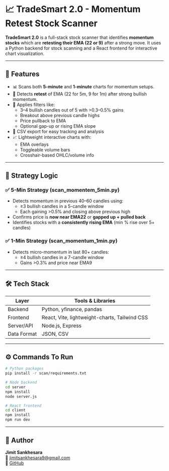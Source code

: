 
# 📈 TradeSmart 2.0 - Momentum Retest Stock Scanner

**TradeSmart 2.0** is a full-stack stock scanner that identifies **momentum stocks** which are **retesting their EMA (22 or 9)** after a strong move. It uses a Python backend for stock scanning and a React frontend for interactive chart visualization.

---

## 🚀 Features

- 📊 Scans both **5-minute** and **1-minute** charts for momentum setups.
- 🔁 Detects **retest** of EMA (22 for 5m, 9 for 1m) after strong bullish momentum.
- 🧠 Applies filters like:
  - 3–4 bullish candles out of 5 with >0.3–0.5% gains
  - Breakout above previous candle highs
  - Price pullback to EMA
  - Optional gap-up or rising EMA slope
- 🧾 CSV export for easy tracking and analysis
- 📈 Lightweight interactive charts with:
  - EMA overlays
  - Toggleable volume bars
  - Crosshair-based OHLC/volume info

---

## 🧠 Strategy Logic

### ✅ 5-Min Strategy (scan_momentem_5min.py)
- Detects momentum in previous 40–60 candles using:
  - ≥3 bullish candles in a 5-candle window
  - Each gaining >0.5% and closing above previous high
- Confirms price is **now near EMA22** or **gapped up + pulled back**
- Identifies stocks with a **consistently rising EMA** (min % rise over 5+ candles)

### ✅ 1-Min Strategy (scan_momentum_1min.py)
- Detects micro-momentum in last 80+ candles:
  - ≥4 bullish candles in a 7-candle window
  - Gains >0.3% and price near EMA9




---

## 🛠 Tech Stack

| Layer       | Tools & Libraries                              |
|-------------|------------------------------------------------|
| Backend     | Python, yfinance, pandas               |
| Frontend    | React, Vite, lightweight-charts, Tailwind CSS  |
| Server/API  | Node.js, Express                               |
| Data Format | JSON, CSV                                      |

---


## ⚙️ Commands To Run

```bash
# Python packages
pip install -r scan/requirements.txt

# Node backend
cd server
npm install
node server.js

# React frontend
cd client
npm install
npm run dev
```

---

## 👤 Author

**Jimit Sankhesara**  
📧 jimitsankhesara9@gmail.com  
🔗 [GitHub](https://github.com/Jimit1322)  

